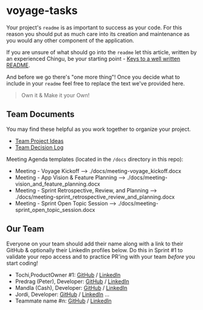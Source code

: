 # voyage-tasks

Your project's `readme` is as important to success as your code. For 
this reason you should put as much care into its creation and maintenance
as you would any other component of the application.

If you are unsure of what should go into the `readme` let this article,
written by an experienced Chingu, be your starting point - 
[Keys to a well written README](https://tinyurl.com/yk3wubft).

And before we go there's "one more thing"! Once you decide what to include
in your `readme` feel free to replace the text we've provided here.

> Own it & Make it your Own!

## Team Documents

You may find these helpful as you work together to organize your project.

- [Team Project Ideas](./docs/team_project_ideas.md)
- [Team Decision Log](./docs/team_decision_log.md)

Meeting Agenda templates (located in the `/docs` directory in this repo):

- Meeting - Voyage Kickoff --> ./docs/meeting-voyage_kickoff.docx
- Meeting - App Vision & Feature Planning --> ./docs/meeting-vision_and_feature_planning.docx
- Meeting - Sprint Retrospective, Review, and Planning --> ./docs/meeting-sprint_retrospective_review_and_planning.docx
- Meeting - Sprint Open Topic Session --> ./docs/meeting-sprint_open_topic_session.docx

## Our Team

Everyone on your team should add their name along with a link to their GitHub
& optionally their LinkedIn profiles below. Do this in Sprint #1 to validate
your repo access and to practice PR'ing with your team *before* you start
coding!

- Tochi,ProductOwner #1: [GitHub](https://github.com/Osira01) / [LinkedIn](https://www.linkedin.com/in/tochi-nkole-09525132/)
- Predrag (Peter), Developer: [GitHub](https://github.com/Predrag-Jandric) / [LinkedIn](https://www.linkedin.com/in/predrag-jandric/)
- Mandla (Cash), Developer: [GitHub](https://github.com/Mandla-tech) / [LinkedIn](https://www.linkedin.com/in/mandla-m/)
- Jordi, Developer: [GitHub](https://github.com/cluster28) / [LinkedIn](https://www.linkedin.com/in/jordi-rejas-b1319bb1/)
   ...
- Teammate name #n: [GitHub](https://github.com/ghaccountname) / [LinkedIn](https://linkedin.com/in/liaccountname)
